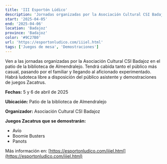 ```yaml
---
title: 'III Esportón Lúdico'
description: 'Jornadas organizadas por la Asociación Cultural CSI Badajoz en Almendralejo con ludoteca libre y demostraciones.'
start: '2025-04-05'
end: '2025-04-06'
location: 'Badajoz'
province: 'Badajoz'
color: '#9C27B0'
url: 'https://esportonludico.com/iiiel.html'
tags: ['Juegos de mesa', 'Demostraciones']
---
```


Ven a las jornadas organizadas por la Asociación Cultural CSI Badajoz en el patio de la biblioteca de Almendralejo. Tendrá cabida tanto el público más casual, pasando por el familiar y llegando al aficionado experimentado. Habrá ludoteca libre a disposición del público asistente y demostraciones de juegos Zacatrus.

**Fechas:** 5 y 6 de abril de 2025

**Ubicación:** Patio de la biblioteca de Almendralejo

**Organizador:** Asociación Cultural CSI Badajoz

**Juegos Zacatrus que se demostrarán:**
- Avío
- Boomie Busters
- Panots

Más información en: [https://esportonludico.com/iiiel.html](https://esportonludico.com/iiiel.html)
